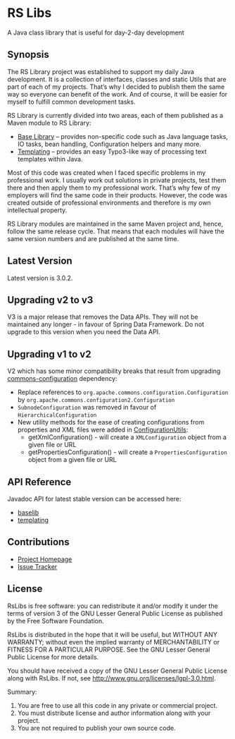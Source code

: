 # RS Libs
A Java class library that is useful for day-2-day development

## Synopsis
The RS Library project was established to support my daily Java development. It is a collection of interfaces, classes and static Utils that are part of each of my projects. That’s why I decided to publish them the same way so everyone can benefit of the work. And of course, it will be easier for myself to fulfill common development tasks.

RS Library is currently divided into two areas, each of them published as a Maven module to RS Library:

 * [Base Library](https://github.com/technicalguru/rslibs/baselib) – provides non-specific code such as Java language tasks, IO tasks, bean handling, Configuration helpers and many more.
 * [Templating](https://github.com/technicalguru/rslibs/templating) – provides an easy Typo3-like way of processing text templates within Java.

Most of this code was created when I faced specific problems in my professional work. I usually work out solutions in private projects, test them there and then apply them to my professional work. That’s why few of my employers will find the same code in their products. However, the code was created outside of professional environments and therefore is my own intellectual property.

RS Library modules are maintained in the same Maven project and, hence, follow the same release cycle. That means that each modules will have the same version numbers and are published at the same time.

## Latest Version
Latest version is 3.0.2.

## Upgrading v2 to v3
V3 is a major release that removes the Data APIs. They will not be maintained any longer - in favour of Spring Data Framework. Do not upgrade to this version when you need the Data API.

## Upgrading v1 to v2
V2 which has some minor compatibility breaks that result from upgrading [commons-configuration](https://commons.apache.org/proper/commons-configuration/) dependency:

* Replace references to ``org.apache.commons.configuration.Configuration`` by ``org.apache.commons.configuration2.Configuration``
* ``SubnodeConfiguration`` was removed in favour of ``HierarchicalConfiguration`` 
* New utility methods for the ease of creating configurations from properties and XML files were added in [ConfigurationUtils](baselib/src/main/java/rs/baselib/configuration/ConfigurationUtils.java):
    *  getXmlConfiguration() - will create a ``XMLConfiguration`` object from a given file or URL
    *  getPropertiesConfiguration() - will create a ``PropertiesConfiguration`` object from a given file or URL

## API Reference

Javadoc API for latest stable version can be accessed here:

* [baselib](https://www.javadoc.io/doc/eu.ralph-schuster/baselib)
* [templating](https://www.javadoc.io/doc/eu.ralph-schuster/templating)

## Contributions

 * [Project Homepage](https://github.com/technicalguru/rslibs)
 * [Issue Tracker](https://github.com/technicalguru/rslibs/issues)
 
## License

RsLibs is free software: you can redistribute it and/or modify it under the terms of version 3 of the GNU 
Lesser General Public  License as published by the Free Software Foundation.

RsLibs is distributed in the hope that it will be useful, but WITHOUT ANY WARRANTY; without even the implied 
warranty of MERCHANTABILITY or FITNESS FOR A PARTICULAR PURPOSE.  See the GNU Lesser General Public 
License for more details.

You should have received a copy of the GNU Lesser General Public License along with RsLibs.  If not, see 
<http://www.gnu.org/licenses/lgpl-3.0.html>.

Summary:
 1. You are free to use all this code in any private or commercial project. 
 2. You must distribute license and author information along with your project.
 3. You are not required to publish your own source code.
